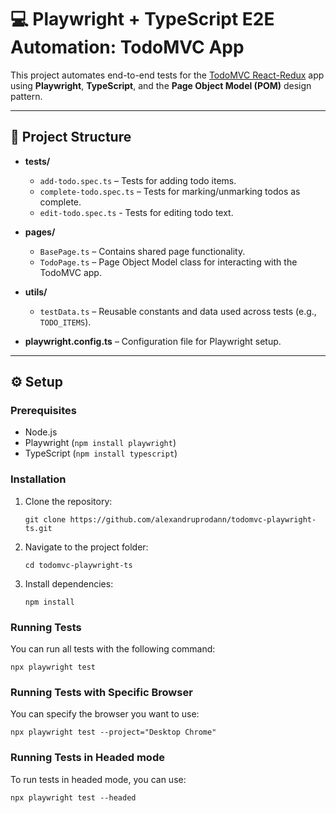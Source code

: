 # 💻 Playwright + TypeScript E2E Automation: TodoMVC App

This project automates end-to-end tests for the [TodoMVC React-Redux](https://todomvc.com/examples/react-redux/dist/) app using **Playwright**, **TypeScript**, and the **Page Object Model (POM)** design pattern.

---

## 📁 Project Structure

- **tests/**
  - `add-todo.spec.ts` – Tests for adding todo items.
  - `complete-todo.spec.ts` – Tests for marking/unmarking todos as complete.
  - `edit-todo.spec.ts` - Tests for editing todo text.

- **pages/**
  - `BasePage.ts` – Contains shared page functionality.
  - `TodoPage.ts` – Page Object Model class for interacting with the TodoMVC app.

- **utils/**
  - `testData.ts` – Reusable constants and data used across tests (e.g., `TODO_ITEMS`).

- **playwright.config.ts** – Configuration file for Playwright setup.
---

## ⚙️ Setup

### Prerequisites

- Node.js
- Playwright (`npm install playwright`)
- TypeScript (`npm install typescript`)

### Installation

1. Clone the repository:
   ```
   git clone https://github.com/alexandruprodann/todomvc-playwright-ts.git
   ```
   
2. Navigate to the project folder:
   ```
   cd todomvc-playwright-ts
   ```
   
3. Install dependencies:
   ```
   npm install
   ```

### Running Tests

You can run all tests with the following command:
```
npx playwright test
```

### Running Tests with Specific Browser

You can specify the browser you want to use:
```
npx playwright test --project="Desktop Chrome"
```

### Running Tests in Headed mode

To run tests in headed mode, you can use:
```
npx playwright test --headed
```

